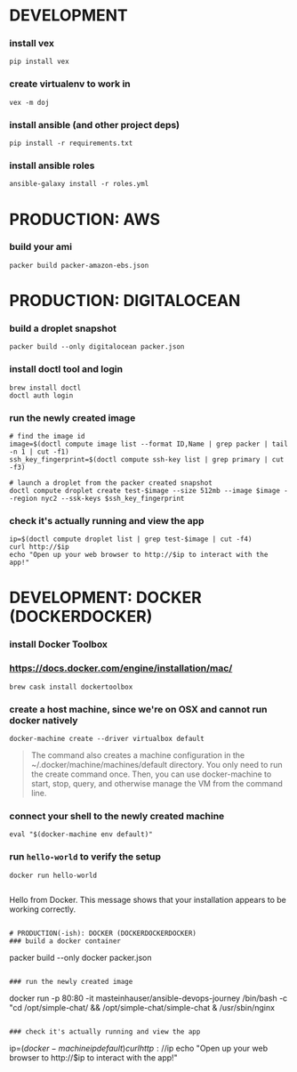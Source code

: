 # DEVELOPMENT

### install vex
```
pip install vex
```

### create virtualenv to work in
```
vex -m doj
```

### install ansible (and other project deps)
```
pip install -r requirements.txt
```

### install ansible roles
```
ansible-galaxy install -r roles.yml
```

# PRODUCTION: AWS

### build your ami
```
packer build packer-amazon-ebs.json
```

# PRODUCTION: DIGITALOCEAN
### build a droplet snapshot
```
packer build --only digitalocean packer.json
```

### install doctl tool and login
```
brew install doctl
doctl auth login
```

### run the newly created image
```
# find the image id
image=$(doctl compute image list --format ID,Name | grep packer | tail -n 1 | cut -f1)
ssh_key_fingerprint=$(doctl compute ssh-key list | grep primary | cut -f3)

# launch a droplet from the packer created snapshot
doctl compute droplet create test-$image --size 512mb --image $image --region nyc2 --ssk-keys $ssh_key_fingerprint
```

### check it's actually running and view the app
```
ip=$(doctl compute droplet list | grep test-$image | cut -f4)
curl http://$ip
echo "Open up your web browser to http://$ip to interact with the app!"
```

# DEVELOPMENT: DOCKER (DOCKERDOCKER)
### install Docker Toolbox
### https://docs.docker.com/engine/installation/mac/
```
brew cask install dockertoolbox
```

### create a host machine, since we're on OSX and cannot run docker natively
```
docker-machine create --driver virtualbox default
```

> The command also creates a machine configuration in the
> ~/.docker/machine/machines/default directory. You only need to run the create
> command once. Then, you can use docker-machine to start, stop, query, and
> otherwise manage the VM from the command line.

### connect your shell to the newly created machine
```
eval "$(docker-machine env default)"
```

### run `hello-world` to verify the setup
```
docker run hello-world
```

> ```
Hello from Docker.
This message shows that your installation appears to be working correctly.
```

# PRODUCTION(-ish): DOCKER (DOCKERDOCKERDOCKER)
### build a docker container
```
packer build --only docker packer.json
```

### run the newly created image
```
docker run -p 80:80 -it masteinhauser/ansible-devops-journey /bin/bash -c "cd /opt/simple-chat/ && /opt/simple-chat/simple-chat & /usr/sbin/nginx
```

### check it's actually running and view the app
```
ip=$(docker-machine ip default)
curl http://$ip
echo "Open up your web browser to http://$ip to interact with the app!"
```
